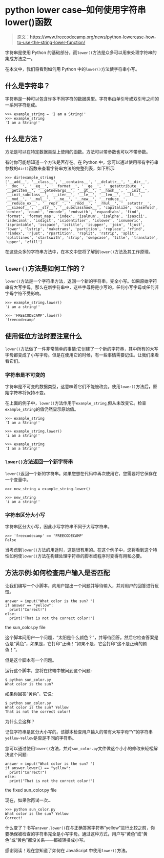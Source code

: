 # python lower case–如何使用字符串 lower()函数

> 原文：<https://www.freecodecamp.org/news/python-lowercase-how-to-use-the-string-lower-function/>

字符串是使用 Python 的基础部分。而`lower()`方法是众多可以用来处理字符串的集成方法之一。

在本文中，我们将看到如何用 Python 中的`lower()`方法使字符串小写。

## 什么是字符串？

字符串是一种可以包含许多不同字符的数据类型。字符串由单引号或双引号之间的一系列字符组成。

```
>>> example_string = 'I am a String!'
>>> example_string
'I am a String!'
```

## 什么是方法？

方法是可以在特定数据类型上使用的函数。方法可以带参数也可以不带参数。

有时你可能想知道一个方法是否存在。在 Python 中，您可以通过使用带有字符串参数的`dir()`函数来查看字符串方法的完整列表，如下所示:

```
>>> dir(example_string)
['__add__', '__class__', '__contains__', '__delattr__', '__dir__', '__doc__', '__eq__', '__format__', '__ge__', '__getattribute__', '__getitem__', '__getnewargs__', '__gt__', '__hash__', '__init__', '__init_subclass__', '__iter__', '__le__', '__len__', '__lt__', '__mod__', '__mul__', '__ne__', '__new__', '__reduce__', '__reduce_ex__', '__repr__', '__rmod__', '__rmul__', '__setattr__', '__sizeof__', '__str__', '__subclasshook__', 'capitalize', 'casefold', 'center', 'count', 'encode', 'endswith', 'expandtabs', 'find', 'format', 'format_map', 'index', 'isalnum', 'isalpha', 'isascii', 'isdecimal', 'isdigit', 'isidentifier', 'islower', 'isnumeric', 'isprintable', 'isspace', 'istitle', 'isupper', 'join', 'ljust', 'lower', 'lstrip', 'maketrans', 'partition', 'replace', 'rfind', 'rindex', 'rjust', 'rpartition', 'rsplit', 'rstrip', 'split', 'splitlines', 'startswith', 'strip', 'swapcase', 'title', 'translate', 'upper', 'zfill']
```

在这些众多的字符串方法中，在本文中您将了解到`lower()`方法及其工作原理。

## `lower()`方法是如何工作的？

`lower()`方法是一个字符串方法，返回一个新的字符串，完全小写。如果原始字符串有大写字母，那么在新字符串中，这些字母将是小写的。任何小写字母或任何非字母字符不受影响。

```
>>> example_string.lower()
'i am a string!'

>>> 'FREECODECAMP'.lower()
'freecodecamp'
```

## 使用低位方法时要注意什么

`lower()`方法做了一件非常简单的事情:它创建了一个新的字符串，其中所有的大写字母都变成了小写字母。但是在使用它的时候，有一些事情需要记住。让我们来看看它们。

### 字符串是不可变的

字符串是不可变的数据类型，这意味着它们不能被改变。使用`lower()`方法后，原始字符串将保持不变。

在上面的例子中，`lower()`方法作用于`example_string`,但从未改变它。检查`example_string`的值仍然显示原始值。

```
>>> example_string
'I am a String!'

>>> example_string.lower()
'i am a string!'

>>> example_string
'I am a String!'
```

### `lower()`方法返回一个新字符串

`lower()`返回一个新的字符串。如果您想在代码中再次使用它，您需要将它保存在一个变量中。

```
>>> new_string = example_string.lower()

>>> new_string
'i am a string!'
```

### 字符串区分大小写

字符串区分大小写，因此小写字符串不同于大写字符串。

```
>>> 'freecodecamp' == 'FREECODECAMP'
False
```

当考虑到`lower()`方法的用途时，这是很有用的。在这个例子中，您将看到这个特性如何使`lower()`方法在构建处理字符串的脚本或程序时变得有用和必要。

## 方法示例:如何检查用户输入是否匹配

让我们编写一个小脚本，向用户提出一个问题并等待输入，并对用户的回答进行反馈。

```
answer = input("What color is the sun? ")
if answer == "yellow":
  print("Correct!")
else:
  print("That is not the correct color!")
```

the sun_color.py file

这个脚本问用户一个问题，“太阳是什么颜色？”，并等待回答。然后它检查答案是否是“黄色”，如果是，它打印“正确！”如果不是，它会打印“这不是正确的颜色！”。

但是这个脚本有一个问题。

运行这个脚本，您将在终端中被问到这个问题:

```
$ python sun_color.py
What color is the sun? 
```

如果你回答“黄色”，它说:

```
$ python sun_color.py
What color is the sun? Yellow
That is not the correct color!
```

为什么会这样？

记住字符串是区分大小写的。该脚本检查用户输入的带有大写字母“Y”的字符串`yellow`–`Yellow`是否是不同的字符串。

您可以通过使用`lower()`方法，并对`sun_color.py`文件做这个小小的修改来轻松解决这个问题:

```
answer = input("What color is the sun? ")
if answer.lower() == "yellow":
  print("Correct!")
else:
  print("That is not the correct color!")
```

the fixed sun_color.py file

现在，如果你再试一次...

```
>>> python sun_color.py
What color is the sun? Yellow
Correct!
```

什么变了？书写`answer.lower()`在与正确答案字符串“yellow”进行比较之前，你要确保被检查的字符串完全是小写字母。通过这种方式，用户写“黄色”或“黄色”或“黄色”都没关系——都被转换成小写。

感谢阅读！现在您知道了如何在 JavaScript 中使用`lower()`方法。